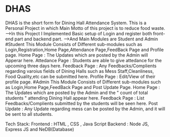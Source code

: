 # DHAS

DHAS is the short form for Dining Hall Attendance System.
This is a Personal Project in which Main Motto of this project is to reduce food waste.
-->In this Project I Implemented Basic setup of Login and register both front-end part and backend part.
-->And Main Modules are Student and Admin
#Student
  This Module Consists of Different sub-modules such as Login,Registration,Home Page,Attendance Page,FeedBack Page and Profile page.
    Home Page : The Updates which are posted by the Admin will Apperar here.
    Attedance Page : Students are able to give attedance for the upcoming three days here.
    Feedback Page : Any Feedbacks/Complients regarding varoius fields of Dining Halls such as Mess Staff,Cleanliness, Food Quality,etc can be submitted here.
    Profile Page : Edit/View of their profile page.
#Admin
This Module Consists of Different sub-modules such as Login,Home Page,FeedBack Page and Post Update Page.
    Home Page : The Updates which are posted by the Admin and the " count of total students " attending Dining Hall appear here.
    Feedback Page : List Feedbacks/Complients submitted by the students will be seen here.
    Post Update : Any Update regarding mess can be posted by the Admin, and it will be sent to all students.


Tech Stack:
  Frontend : HTML , CSS , Java Script
  Backend : Node JS, Express JS and NeDB(Database)
